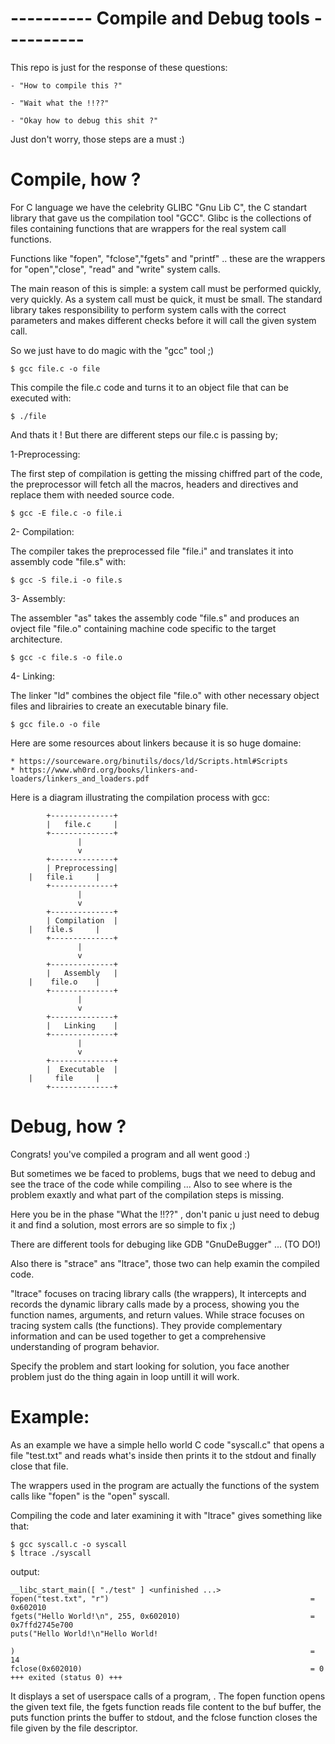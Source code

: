 #			---------- Compile and Debug tools ----------

This repo is just for the response of these questions:

	- "How to compile this ?" 

	- "Wait what the !!??"

	- "Okay how to debug this shit ?" 

Just don't worry, those steps are a must :) 

#	Compile, how ?

For C language we have the celebrity GLIBC "Gnu Lib C", the C standart library that gave us the compilation tool "GCC".
Glibc is the collections of files containing functions that are wrappers for the real system call functions.

Functions like "fopen", "fclose","fgets" and "printf" .. these are the wrappers for "open","close",
"read" and "write" system calls.

The main reason of this is simple: a system call must be performed quickly, very quickly. 
As a system call must be quick, it must be small. The standard library takes responsibility 
to perform system calls with the correct parameters and makes different checks before 
it will call the given system call.

So we just have to do magic with the "gcc" tool ;)

	$ gcc file.c -o file

This compile the file.c code and turns it to an object file that can be executed with:

	$ ./file

And thats it ! But there are different steps our file.c is passing by;

1-Preprocessing:

The first step of compilation is getting the missing chiffred part of the code, the preprocessor will fetch all the macros, headers and directives and replace them with needed source code.

	$ gcc -E file.c -o file.i

2- Compilation:

The compiler takes the preprocessed file "file.i" and translates it into assembly code "file.s" with:

	$ gcc -S file.i -o file.s

3- Assembly:

The assembler "as" takes the assembly code "file.s" and produces an ovject file "file.o" containing machine code specific to the target architecture.

	$ gcc -c file.s -o file.o

4- Linking:

The linker "ld" combines the object file "file.o" with other necessary object files and librairies to create an executable binary file.

	$ gcc file.o -o file

Here are some resources about linkers because it is so huge domaine:
	
	* https://sourceware.org/binutils/docs/ld/Scripts.html#Scripts
	* https://www.wh0rd.org/books/linkers-and-loaders/linkers_and_loaders.pdf

Here is a diagram illustrating the compilation process with gcc:

	        +--------------+
	        |   file.c     |
	        +--------------+
        	       |
        	       v
	        +--------------+
	        | Preprocessing|
		|   file.i     |		
	        +--------------+
	               |
	               v
	        +--------------+
	        | Compilation  |
		|   file.s     |
	        +--------------+
	               |
	               v
	        +--------------+
	        |   Assembly   |
		|    file.o    |
	        +--------------+
	               |
	               v
	        +--------------+
	        |   Linking    |
	        +--------------+
	               |
	               v
	        +--------------+
	        |  Executable  |
		|     file     |
	        +--------------+


#	Debug, how ?

Congrats! you've compiled a program and all went good :) 

But sometimes we be faced to problems, bugs that we need to debug and see the trace of the code while compiling ...
Also to see where is the problem exaxtly and what part of the compilation steps is missing.

Here you be in the phase "What the !!??" , don't panic u just need to debug it and find a solution,
most errors are so simple to fix ;)

There are different tools for debuging like GDB  "GnuDeBugger" ... (TO DO!)

Also there is "strace" ans "ltrace", those two can help examin the compiled code.


"ltrace" focuses on tracing library calls (the wrappers), It intercepts and records the dynamic library calls made by 
a process, showing you the function names, arguments, and return values.
While strace focuses on tracing system calls (the functions). 
They provide complementary information and can be used together to get a comprehensive 
understanding of program behavior.

Specify the problem and start looking for solution, you face another problem just do the thing again in loop untill it will work.



#	Example:

As an example we have a simple hello world C code "syscall.c" that opens a file "test.txt" and reads 
what's inside then prints it to the stdout and finally close that file.

The wrappers used in the program are actually the functions of the system calls like "fopen" is the "open" syscall.

Compiling the code and later examining it with "ltrace" gives something like that:

	$ gcc syscall.c -o syscall
	$ ltrace ./syscall

output:


	__libc_start_main([ "./test" ] <unfinished ...>
	fopen("test.txt", "r")                                             = 0x602010
	fgets("Hello World!\n", 255, 0x602010)                             = 0x7ffd2745e700
	puts("Hello World!\n"Hello World!
	
	)                                                                  = 14
	fclose(0x602010)                                                   = 0
	+++ exited (status 0) +++

It displays a set of userspace calls of a program, . The fopen function opens the given text file, the fgets function reads file content to the buf buffer, the puts function prints the buffer to stdout, and the fclose function closes the file given by the file descriptor.
